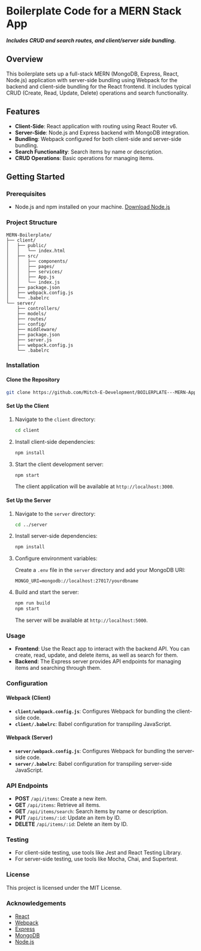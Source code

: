 # Boilerplate Code for a MERN Stack App
***Includes CRUD and search routes, and client/server side bundling.***

## Overview

This boilerplate sets up a full-stack MERN (MongoDB, Express, React, Node.js) application with server-side bundling using Webpack for the backend and client-side bundling for the React frontend. It includes typical CRUD (Create, Read, Update, Delete) operations and search functionality.

## Features

- **Client-Side**: React application with routing using React Router v6.
- **Server-Side**: Node.js and Express backend with MongoDB integration.
- **Bundling**: Webpack configured for both client-side and server-side bundling.
- **Search Functionality**: Search items by name or description.
- **CRUD Operations**: Basic operations for managing items.

## Getting Started

### Prerequisites

- Node.js and npm installed on your machine. [Download Node.js](https://nodejs.org/)

### Project Structure

```
MERN-Boilerplate/
├── client/
│   ├── public/
│   │   └── index.html
│   ├── src/
│   │   ├── components/
│   │   ├── pages/
│   │   ├── services/
│   │   ├── App.js
│   │   └── index.js
│   ├── package.json
│   ├── webpack.config.js
│   └── .babelrc
└── server/
    ├── controllers/
    ├── models/
    ├── routes/
    ├── config/
    ├── middleware/
    ├── package.json
    ├── server.js
    ├── webpack.config.js
    └── .babelrc
```

### Installation

#### Clone the Repository

```bash
git clone https://github.com/Mitch-E-Development/BOILERPLATE---MERN-App-with-CRUD-and-Bundling.git
```

#### Set Up the Client

1. Navigate to the `client` directory:

    ```bash
    cd client
    ```

2. Install client-side dependencies:

    ```bash
    npm install
    ```

3. Start the client development server:

    ```bash
    npm start
    ```

   The client application will be available at `http://localhost:3000`.

#### Set Up the Server

1. Navigate to the `server` directory:

    ```bash
    cd ../server
    ```

2. Install server-side dependencies:

    ```bash
    npm install
    ```

3. Configure environment variables:

   Create a `.env` file in the `server` directory and add your MongoDB URI:

    ```plaintext
    MONGO_URI=mongodb://localhost:27017/yourdbname
    ```

4. Build and start the server:

    ```bash
    npm run build
    npm start
    ```

   The server will be available at `http://localhost:5000`.

### Usage

- **Frontend**: Use the React app to interact with the backend API. You can create, read, update, and delete items, as well as search for them.
- **Backend**: The Express server provides API endpoints for managing items and searching through them.

### Configuration

#### Webpack (Client)

- **`client/webpack.config.js`**: Configures Webpack for bundling the client-side code.
- **`client/.babelrc`**: Babel configuration for transpiling JavaScript.

#### Webpack (Server)

- **`server/webpack.config.js`**: Configures Webpack for bundling the server-side code.
- **`server/.babelrc`**: Babel configuration for transpiling server-side JavaScript.

### API Endpoints

- **POST** `/api/items`: Create a new item.
- **GET** `/api/items`: Retrieve all items.
- **GET** `/api/items/search`: Search items by name or description.
- **PUT** `/api/items/:id`: Update an item by ID.
- **DELETE** `/api/items/:id`: Delete an item by ID.

### Testing

- For client-side testing, use tools like Jest and React Testing Library.
- For server-side testing, use tools like Mocha, Chai, and Supertest.


### License

This project is licensed under the MIT License. 

### Acknowledgements

- [React](https://reactjs.org/)
- [Webpack](https://webpack.js.org/)
- [Express](https://expressjs.com/)
- [MongoDB](https://www.mongodb.com/)
- [Node.js](https://nodejs.org/)


